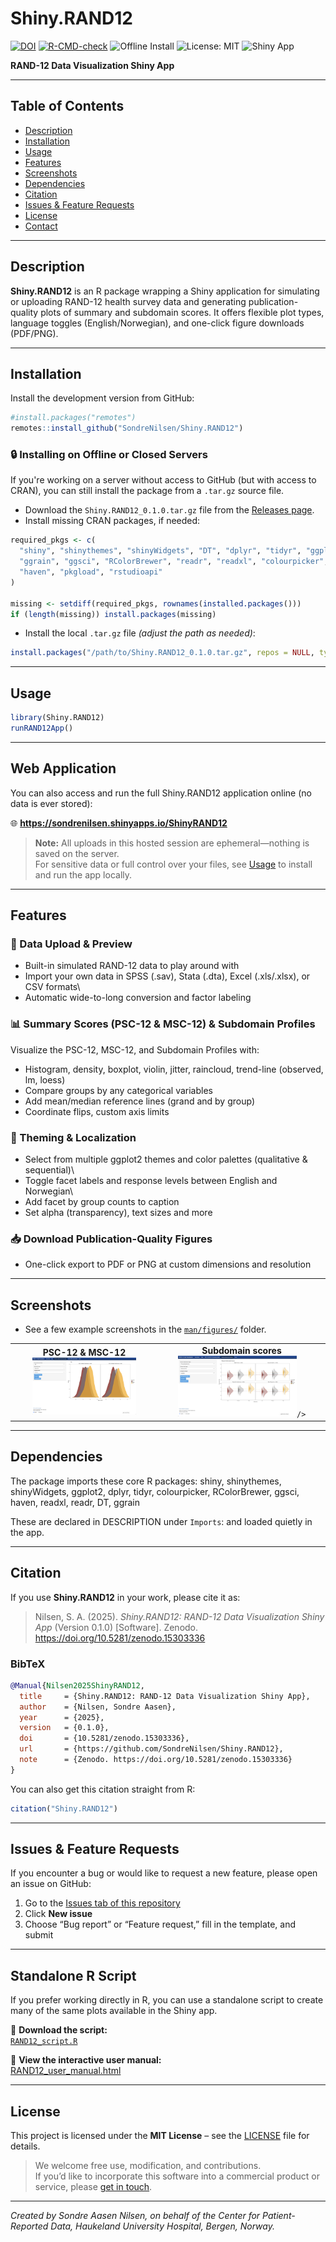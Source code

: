 # Shiny.RAND12

<!-- badges: start -->
[![DOI](https://zenodo.org/badge/DOI/10.5281/zenodo.15303336.svg)](https://doi.org/10.5281/zenodo.15303336)
[![R-CMD-check](https://github.com/SondreNilsen/Shiny.RAND12/actions/workflows/R-CMD-check.yaml/badge.svg)](https://github.com/SondreNilsen/Shiny.RAND12/actions/workflows/R-CMD-check.yaml)
![Offline Install](https://img.shields.io/badge/offline--install-ready-brightgreen)
![License: MIT](https://img.shields.io/badge/License-MIT-lightgrey)
![Shiny App](https://img.shields.io/badge/Shiny_App-RAND--12-blue)
<!-- badges: end -->

**RAND-12 Data Visualization Shiny App**

------------------------------------------------------------------------

## Table of Contents

-   [Description](#description)
-   [Installation](#installation)
-   [Usage](#usage)
-   [Features](#features)
-   [Screenshots](#screenshots)
-   [Dependencies](#dependencies)
-   [Citation](#citation)
-   [Issues & Feature Requests](#issues--feature-requests)
-   [License](#license)
-   [Contact](#contact)

------------------------------------------------------------------------

## Description

**Shiny.RAND12** is an R package wrapping a Shiny application for simulating or uploading RAND-12 health survey data and generating publication-quality plots of summary and subdomain scores. It offers flexible plot types, language toggles (English/Norwegian), and one-click figure downloads (PDF/PNG).

------------------------------------------------------------------------

## Installation

Install the development version from GitHub:

``` r
#install.packages("remotes")
remotes::install_github("SondreNilsen/Shiny.RAND12")
```

### 🔒 Installing on Offline or Closed Servers

If you're working on a server without access to GitHub (but with access to CRAN), you can still install the package from a `.tar.gz` source file.

-   Download the `Shiny.RAND12_0.1.0.tar.gz` file from the [Releases page](https://github.com/SondreNilsen/Shiny.RAND12/releases).
-   Install missing CRAN packages, if needed:

```r
required_pkgs <- c(
  "shiny", "shinythemes", "shinyWidgets", "DT", "dplyr", "tidyr", "ggplot2",
  "ggrain", "ggsci", "RColorBrewer", "readr", "readxl", "colourpicker",
  "haven", "pkgload", "rstudioapi"
)

missing <- setdiff(required_pkgs, rownames(installed.packages()))
if (length(missing)) install.packages(missing)
```

- Install the local `.tar.gz` file *(adjust the path as needed)*:

```r
install.packages("/path/to/Shiny.RAND12_0.1.0.tar.gz", repos = NULL, type = "source")
```
------------------------------------------------------------------------

## Usage

``` r
library(Shiny.RAND12)
runRAND12App()
```

------------------------------------------------------------------------

## Web Application

You can also access and run the full Shiny.RAND12 application online (no data is ever stored):

🌐 **https://sondrenilsen.shinyapps.io/ShinyRAND12**

> **Note:** All uploads in this hosted session are ephemeral—nothing is saved on the server.  
> For sensitive data or full control over your files, see [Usage](#usage) to install and run the app locally.

------------------------------------------------------------------------


## Features

### 📂 Data Upload & Preview

-   Built-in simulated RAND-12 data to play around with
-   Import your own data in SPSS (.sav), Stata (.dta), Excel (.xls/.xlsx), or CSV formats\
-   Automatic wide-to-long conversion and factor labeling

### 📊 Summary Scores (PSC-12 & MSC-12) & Subdomain Profiles

Visualize the PSC-12, MSC-12, and Subdomain Profiles with: 
- Histogram, density, boxplot, violin, jitter, raincloud, trend-line (observed, lm, loess) 
- Compare groups by any categorical variables 
- Add mean/median reference lines (grand and by group) 
- Coordinate flips, custom axis limits

### 🎨 Theming & Localization

-   Select from multiple ggplot2 themes and color palettes (qualitative & sequential)\
-   Toggle facet labels and response levels between English and Norwegian\
-   Add facet by group counts to caption
-   Set alpha (transparency), text sizes and more

### 📥 Download Publication-Quality Figures

-   One-click export to PDF or PNG at custom dimensions and resolution

------------------------------------------------------------------------

## Screenshots

- See a few example screenshots in the [`man/figures/`](man/figures/) folder.

<table>
<tr>
  <td align="center">
    <strong>PSC-12 & MSC-12</strong><br/>
    <img
      src="man/figures/Screenshot_summary_density.png"
      alt="RAND-12 PSC-12 & MSC-12 density plot"
      width="75%"
    />
  </td>
  <td align="center">
    <strong>Subdomain scores</strong><br/>
    <img
      src="man/figures/Screenshot_subdomain_rain.png"
      alt="RAND-12 Physical Subdomain raincloud plot"
      width="75%"

    />
  </td>
</tr>
</table>

------------------------------------------------------------------------

## Dependencies

The package imports these core R packages: shiny, shinythemes, shinyWidgets, ggplot2, dplyr, tidyr, colourpicker, RColorBrewer, ggsci, haven, readxl, readr, DT, ggrain

These are declared in DESCRIPTION under `Imports`: and loaded quietly in the app.

------------------------------------------------------------------------

## Citation

If you use **Shiny.RAND12** in your work, please cite it as:

> Nilsen, S. A. (2025). *Shiny.RAND12: RAND-12 Data Visualization Shiny App* (Version 0.1.0) [Software]. Zenodo. https://doi.org/10.5281/zenodo.15303336

### BibTeX

```bibtex
@Manual{Nilsen2025ShinyRAND12,
  title     = {Shiny.RAND12: RAND-12 Data Visualization Shiny App},
  author    = {Nilsen, Sondre Aasen},
  year      = {2025},
  version   = {0.1.0},
  doi       = {10.5281/zenodo.15303336},
  url       = {https://github.com/SondreNilsen/Shiny.RAND12},
  note      = {Zenodo. https://doi.org/10.5281/zenodo.15303336}
}
```

You can also get this citation straight from R:

```r
citation("Shiny.RAND12")
```

------------------------------------------------------------------------
## Issues & Feature Requests

If you encounter a bug or would like to request a new feature, please open an issue on GitHub:

1. Go to the [Issues tab of this repository](https://github.com/SondreNilsen/Shiny.RAND12/issues)  
2. Click **New issue**  
3. Choose “Bug report” or “Feature request,” fill in the template, and submit

------------------------------------------------------------------------

## Standalone R Script

If you prefer working directly in R, you can use a standalone script to create many of the same plots available in the Shiny app.

📄 **Download the script:**  
[`RAND12_script.R`](https://github.com/SondreNilsen/Shiny.RAND12/blob/main/extras/RAND12_script.R)

📖 **View the interactive user manual:**  
[RAND12_user_manual.html](https://sondrenilsen.github.io/Shiny.RAND12/RAND12_user_manual.html)



------------------------------------------------------------------------
## License

This project is licensed under the **MIT License** – see the [LICENSE](LICENSE.md) file for details.

 > We welcome free use, modification, and contributions.  
 > If you’d like to incorporate this software into a commercial product or service, please [get in touch](mailto:sondre.aa.nilsen@gmail.com).

------------------------------------------------------------------------

*Created by Sondre Aasen Nilsen, on behalf of the Center for Patient-Reported Data, Haukeland University Hospital, Bergen, Norway.*

